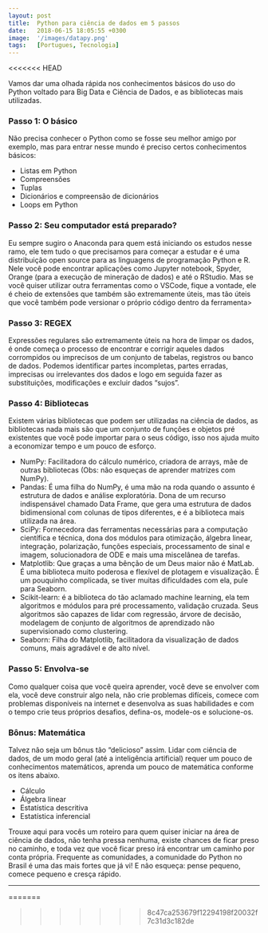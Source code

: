 ```yaml
---
layout: post
title:  Python para ciência de dados em 5 passos
date:   2018-06-15 18:05:55 +0300
image:  '/images/datapy.png'
tags:   [Portugues, Tecnologia]
---
```

<<<<<<< HEAD

Vamos dar uma olhada rápida nos conhecimentos básicos do uso do Python voltado para Big Data e Ciência de Dados, e as bibliotecas mais utilizadas.

### Passo 1: O básico
Não precisa conhecer o Python como se fosse seu melhor amigo por exemplo, mas para entrar nesse mundo é preciso certos conhecimentos básicos:
- Listas em Python
- Compreensões
- Tuplas
- Dicionários e compreensão de dicionários 
- Loops em Python

### Passo 2: Seu computador está preparado?
Eu sempre sugiro o Anaconda para quem está iniciando os estudos nesse ramo, ele tem tudo o que precisamos para começar a estudar e é uma distribuição open source para as  linguagens de programação Python e R. Nele você pode encontrar aplicações como Jupyter notebook, Spyder, Orange (para a execução de mineração de dados) e até o RStudio. 
Mas se você quiser utilizar outra ferramentas como o VSCode, fique a vontade, ele é cheio de extensões que também são extremamente úteis, mas tão úteis que você também pode versionar o próprio código dentro da ferramenta>

### Passo 3: REGEX
Expressões regulares são extremamente úteis na hora de limpar os dados, é onde começa o processo de encontrar e corrigir aqueles dados corrompidos ou imprecisos de um conjunto de tabelas, registros ou banco de dados. Podemos identificar partes incompletas, partes erradas, imprecisas ou irrelevantes dos dados e logo em seguida fazer as substituições, modificações e excluir dados “sujos”. 

### Passo 4: Bibliotecas
Existem várias bibliotecas que podem ser utilizadas na ciência de dados, as bibliotecas nada mais são que um conjunto de funções e objetos pré existentes que você pode importar para o seus código, isso nos ajuda muito a economizar tempo e um pouco de esforço.
- NumPy: Facilitadora do cálculo numérico, criadora de arrays, mãe de outras bibliotecas (Obs: não esqueças de aprender matrizes com NumPy).
- Pandas: É uma filha do NumPy, é uma mão na roda quando o assunto é estrutura de dados e análise exploratória. Dona de um recurso indispensável chamado Data Frame, que gera uma estrutura de dados bidimensional com colunas de tipos diferentes, e é a biblioteca mais utilizada na área. 
- SciPy: Fornecedora das ferramentas necessárias para a computação científica e técnica, dona dos módulos para otimização, álgebra linear, integração, polarização, funções especiais, processamento de sinal e imagem, solucionadora de ODE e mais uma miscelânea de tarefas. 
- Matplotlib: Que graças a uma bênção de um Deus maior não é MatLab. É uma biblioteca muito poderosa e flexível de plotagem e visualização. É um pouquinho complicada, se tiver muitas dificuldades com ela, pule para Seaborn. 
- Scikit-learn: é a biblioteca do tão aclamado machine learning, ela tem algoritmos e módulos para pré processamento, validação cruzada. Seus algoritmos são capazes de lidar com regressão, árvore de decisão, modelagem de conjunto de algoritmos de aprendizado não supervisionado como clustering.
- Seaborn: Filha do Matplotlib, facilitadora da visualização de dados comuns, mais agradável e de alto nível. 

### Passo 5: Envolva-se 
Como qualquer coisa que você queira aprender, você deve se envolver com ela, você deve construir algo nela, não crie problemas difíceis, comece com problemas disponíveis na internet e desenvolva as suas habilidades e com o tempo crie teus próprios desafios, defina-os, modele-os e solucione-os. 

### Bônus: Matemática 
Talvez não seja um bônus tão “delicioso” assim. Lidar com ciência de dados, de um modo geral (até a inteligência artificial) requer um pouco de conhecimentos matemáticos, aprenda um pouco de matemática conforme os itens abaixo.
- Cálculo
- Álgebra linear 
- Estatística descritiva 
- Estatística inferencial

Trouxe aqui para vocês um roteiro para quem quiser iniciar na área de ciência de dados, não tenha pressa nenhuma, existe chances de ficar preso no caminho, e toda vez que você ficar preso irá encontrar um caminho por conta própria. 
Frequente as comunidades, a comunidade do Python no Brasil é uma das mais fortes que já vi!
E não esqueça: pense pequeno, comece pequeno e cresça rápido. 

***
=======
>>>>>>> 8c47ca253679f12294198f20032f7c31d3c182de
